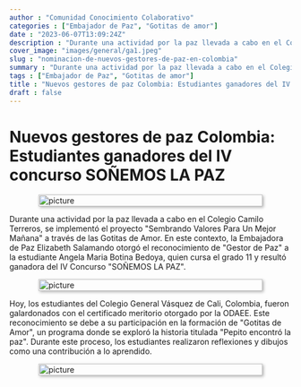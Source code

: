 ```yaml
---
author : "Comunidad Conocimiento Colaborativo"
categories : ["Embajador de Paz", "Gotitas de amor"]
date : "2023-06-07T13:09:24Z"
description : "Durante una actividad por la paz llevada a cabo en el Colegio Camilo Terreros, se implementó el proyecto Sembrando Valores Para Un Mejor Mañana a través de las Gotitas de Amor. En este contexto, la Embajadora de Paz Elizabeth Salamando otorgó el reconocimiento de Gestor de Paz a la estudiante Angela Maria Botina Bedoya, quien cursa el grado 11 y resultó ganadora del IV Concurso SOÑEMOS LA PAZ."
cover_image: "images/general/ga1.jpeg"
slug : "nominacion-de-nuevos-gestores-de-paz-en-colombia"
summary : "Durante una actividad por la paz llevada a cabo en el Colegio Camilo Terreros, se implementó el proyecto Sembrando Valores Para Un Mejor Mañana a través de las Gotitas de Amor. En este contexto, la Embajadora de Paz Elizabeth Salamando otorgó el reconocimiento de Gestor de Paz a la estudiante Angela Maria Botina Bedoya, quien cursa el grado 11 y resultó ganadora del IV Concurso SOÑEMOS LA PAZ."
tags : ["Embajador de Paz", "Gotitas de amor"]
title : "Nuevos gestores de paz Colombia: Estudiantes ganadores del IV concurso SOÑEMOS LA PAZ"
draft : false
---
```


# Nuevos gestores de paz Colombia: Estudiantes ganadores del IV concurso SOÑEMOS LA PAZ

<div style="display:flex; justify-content:center;">
  <img src="/images/general/ga1.jpeg" alt="picture" style="width:100%; max-width:400px; box-shadow: 2px 2px 5px rgba(0,0,0,0.3);">
</div>


Durante una actividad por la paz llevada a cabo en el Colegio Camilo Terreros, se implementó el proyecto "Sembrando Valores Para Un Mejor Mañana" a través de las Gotitas de Amor. En este contexto, la Embajadora de Paz Elizabeth Salamando otorgó el reconocimiento de "Gestor de Paz" a la estudiante Angela Maria Botina Bedoya, quien cursa el grado 11 y resultó ganadora del IV Concurso "SOÑEMOS LA PAZ".

<div style="display:flex; justify-content:center;">
  <img src="/images/general/ga2.jpeg" alt="picture" style="width:100%; max-width:400px; box-shadow: 2px 2px 5px rgba(0,0,0,0.3);">
</div>


Hoy, los estudiantes del Colegio General Vásquez de Cali, Colombia, fueron galardonados con el certificado meritorio otorgado por la ODAEE. Este reconocimiento se debe a su participación en la formación de "Gotitas de Amor", un programa donde se exploró la historia titulada "Pepito encontró la paz". Durante este proceso, los estudiantes realizaron reflexiones y dibujos como una contribución a lo aprendido.

<div style="display:flex; justify-content:center;">
  <img src="/images/general/ga3.jpeg" alt="picture" style="width:100%; max-width:400px; box-shadow: 2px 2px 5px rgba(0,0,0,0.3);">
</div>
